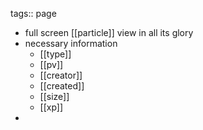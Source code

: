 tags:: page

- full screen [[particle]] view in all its glory
- necessary information
	- [[type]]
	- [[pv]]
	- [[creator]]
	- [[created]]
	- [[size]]
	- [[xp]]
-